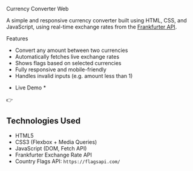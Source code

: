 Currency Converter Web 

A simple and responsive currency converter built using HTML, CSS, and JavaScript, using real-time exchange rates from the [Frankfurter API](https://www.frankfurter.app/).

 Features

- Convert any amount between two currencies
- Automatically fetches live exchange rates
- Shows flags based on selected currencies
- Fully responsive and mobile-friendly
- Handles invalid inputs (e.g. amount less than 1)

* Live Demo *

👉 

## Technologies Used

- HTML5
- CSS3 (Flexbox + Media Queries)
- JavaScript (DOM, Fetch API)
- Frankfurter Exchange Rate API
- Country Flags API: `https://flagsapi.com/`




